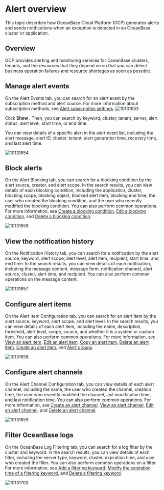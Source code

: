 Alert overview
===================================

This topic describes how OceanBase Cloud Platform (OCP) generates alerts and sends notifications when an exception is detected in an OceanBase cluster or application.

Overview
-----------------------------

OCP provides alerting and monitoring services for OceanBase clusters, tenants, and the resources that they depend on so that you can detect business operation failures and resource shortages as soon as possible.

Manage alert events
----------------------------------------

On the Alert Events tab, you can search for an alert event by the subscription method and alert source. For more information about subscription methods, see [Alert subscription settings](../8.user-center/3.alert-subscription-configuration.md). ![10131653](https://help-static-aliyun-doc.aliyuncs.com/assets/img/en-US/7914306461/p338404.png)

Click **Show** . Then, you can search by keyword, cluster, tenant, server, alert status, alert level, start time, or end time.

You can view details of a specific alert in the alert event list, including the alert message, alert ID, cluster, tenant, alert generation time, recovery time, and last alert time.

![10131654](https://help-static-aliyun-doc.aliyuncs.com/assets/img/en-US/7914306461/p338407.png)

Block alerts
---------------------------------

On the Alert Blocking tab, you can search for a blocking condition by the alert source, creator, and alert scope. In the search results, you can view details of each blocking condition, including the application, cluster, blocking scope, blocking object, blocked alert item, blocking end time, the user who created the blocking condition, and the user who recently modified the blocking condition. You can also perform common operations. For more information, see [Create a blocking condition](../../9.use-alert-management/14.new-shielding-conditions.md), [Edit a blocking condition](../../9.use-alert-management/15.edit-masking-conditions.md), and [Delete a blocking condition](../../9.use-alert-management/16.delete-mask-condition.md).

![10131656](https://help-static-aliyun-doc.aliyuncs.com/assets/img/en-US/7914306461/p338410.png)

View the notification history
--------------------------------------------------

On the Notification History tab, you can search for a notification by the alert source, keyword, alert scope, alert level, alert item, recipient, start time, and end time. In the search results, you can view details of each notification, including the message content, message form, notification channel, alert source, cluster, alert time, and recipient. You can also perform common operations on the message content.

![10131657](https://help-static-aliyun-doc.aliyuncs.com/assets/img/en-US/7914306461/p338411.png)

Configure alert items
------------------------------------------

On the Alert Item Configuration tab, you can search for an alert item by the alert source, keyword, alert scope, and alert level. In the search results, you can view details of each alert item, including the name, description, threshold, alert level, scope, source, and whether it is a system or custom item. You can also perform common operations. For more information, see [View an alert item](../../9.use-alert-management/3.view-alerts.md), [Edit an alert item](../../9.use-alert-management/5.edit-an-alarm-item.md), [Copy an alert item](../../9.use-alert-management/4.copy-alerts.md), [Delete an alert item](../../9.use-alert-management/6.delete-an-alarm-item.md), [Create an alert item](../../9.use-alert-management/2.create-an-alarm-item.md), and [Alert groups](../../9.use-alert-management/7.alarm-group.md).

![10131658](https://help-static-aliyun-doc.aliyuncs.com/assets/img/en-US/7914306461/p338412.png)

Configure alert channels
---------------------------------------------

On the Alert Channel Configuration tab, you can view details of each alert channel, including the name, the user who created the channel, creation time, the user who recently modified the channel, last modification time, and last notification time. You can also perform common operations. For more information, see [Create an alert channel](../../9.use-alert-management/8.create-alarm-channel.md), [View an alert channel](../../9.use-alert-management/9.view-alert-channels.md), [Edit an alert channel](../../9.use-alert-management/10.edit-an-alert-channel.md), and [Delete an alert channel](../../9.use-alert-management/11.delete-alarm-channel.md).

![10131659](https://help-static-aliyun-doc.aliyuncs.com/assets/img/en-US/8914306461/p338415.png)

Filter OceanBase logs
------------------------------------------

On the OceanBase Log Filtering tab, you can search for a log filter by the cluster and keyword. In the search results, you can view details of each filter, including the server type, keyword, cluster, expiration time, and user who created the filter. You can also perform common operations on a filter. For more information, see [Add a filtering keyword](../../9.use-alert-management/17.add-filter-keywords.md), [Modify the expiration time of a filtering keyword](../../9.use-alert-management/18.modify-the-expiration-time-of-keywords.md), and [Delete a filtering keyword](../../9.use-alert-management/19.delete-keywords.md).

![10131700](https://help-static-aliyun-doc.aliyuncs.com/assets/img/en-US/8914306461/p338417.png)
